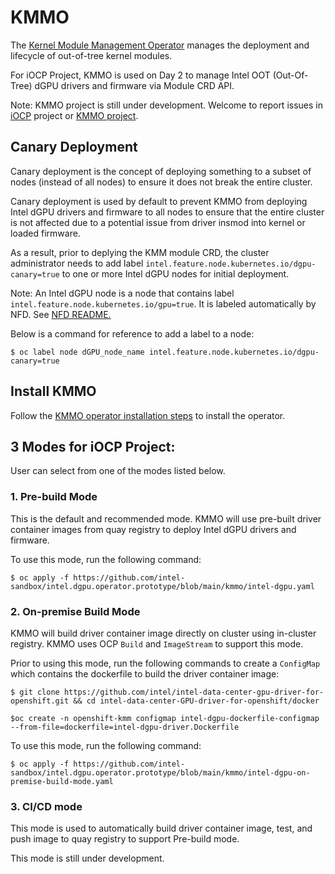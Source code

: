 # KMMO
The [Kernel Module Management Operator](https://github.com/rh-ecosystem-edge/kernel-module-management) manages the deployment and lifecycle of out-of-tree kernel modules.

For iOCP Project, KMMO is used on Day 2 to manage Intel OOT (Out-Of-Tree) dGPU drivers and firmware via Module CRD API.

Note: KMMO project is still under development. Welcome to report issues in [iOCP](https://github.com/intel-sandbox/intel.dgpu.operator.prototype/issues) project or [KMMO project](https://github.com/rh-ecosystem-edge/kernel-module-management).

## Canary Deployment
Canary deployment is the concept of deploying something to a subset of nodes (instead of all nodes) to ensure it does not break the entire cluster.

Canary deployment is used by default to prevent KMMO from deploying Intel dGPU drivers and firmware to all nodes to ensure that the entire cluster is not affected due to a potential issue from driver insmod into kernel or loaded firmware.

As a result, prior to deplying the KMM module CRD, the cluster administrator needs to add label `intel.feature.node.kubernetes.io/dgpu-canary=true` to one or more Intel dGPU nodes for initial deployment.

Note: An Intel dGPU node is a node that contains label `intel.feature.node.kubernetes.io/gpu=true`. It is labeled automatically by NFD. See [NFD README.](https://github.com/intel-sandbox/intel.dgpu.operator.prototype/tree/main/nfd/README.md)

Below is a command for reference to add a label to a node:

```$ oc label node dGPU_node_name intel.feature.node.kubernetes.io/dgpu-canary=true```

## Install KMMO

Follow the [KMMO operator installation steps](https://docs.openshift.com/container-platform/4.12/hardware_enablement/kmm-kernel-module-management.html#kmm-install-using-web-console_kernel-module-management-operator) to install the operator.

## 3 Modes for iOCP Project:

User can select from one of the modes listed below.

### 1. Pre-build Mode 

This is the default and recommended mode. KMMO will use pre-built driver container images from quay registry to deploy Intel dGPU drivers and firmware.

To use this mode, run the following command:

```$ oc apply -f https://github.com/intel-sandbox/intel.dgpu.operator.prototype/blob/main/kmmo/intel-dgpu.yaml```

### 2. On-premise Build Mode

KMMO will build driver container image directly on cluster using in-cluster registry. KMMO uses OCP `Build` and `ImageStream` to support this mode.

Prior to using this mode, run the following commands to create a `ConfigMap` which contains the dockerfile to build the driver container image:

```$ git clone https://github.com/intel/intel-data-center-gpu-driver-for-openshift.git && cd intel-data-center-GPU-driver-for-openshift/docker```

```$oc create -n openshift-kmm configmap intel-dgpu-dockerfile-configmap --from-file=dockerfile=intel-dgpu-driver.Dockerfile```

To use this mode, run the following command:

```$ oc apply -f https://github.com/intel-sandbox/intel.dgpu.operator.prototype/blob/main/kmmo/intel-dgpu-on-premise-build-mode.yaml```

### 3. CI/CD mode

This mode is used to automatically build driver container image, test, and push image to quay registry to support Pre-build mode.

This mode is still under development.


